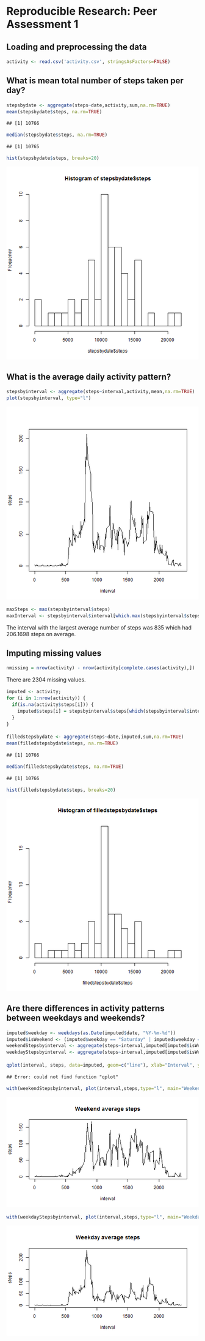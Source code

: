 Reproducible Research: Peer Assessment 1
=========================================

## Loading and preprocessing the data


```r
activity <- read.csv('activity.csv', stringsAsFactors=FALSE)
```

## What is mean total number of steps taken per day?

```r
stepsbydate <- aggregate(steps~date,activity,sum,na.rm=TRUE)
mean(stepsbydate$steps, na.rm=TRUE)
```

```
## [1] 10766
```

```r
median(stepsbydate$steps, na.rm=TRUE)
```

```
## [1] 10765
```

```r
hist(stepsbydate$steps, breaks=20)
```

![plot of chunk unnamed-chunk-2](figure/unnamed-chunk-2.png) 


## What is the average daily activity pattern?

```r
stepsbyinterval <- aggregate(steps~interval,activity,mean,na.rm=TRUE)
plot(stepsbyinterval, type="l")
```

![plot of chunk unnamed-chunk-3](figure/unnamed-chunk-3.png) 

```r
maxSteps <- max(stepsbyinterval$steps)
maxInterval <- stepsbyinterval$interval[which.max(stepsbyinterval$steps)]
```
The interval with the largest average number of steps was 835 which had 206.1698 steps on average.

## Imputing missing values

```r
nmissing = nrow(activity) - nrow(activity[complete.cases(activity),])
```
There are 2304 missing values.

```r
imputed <- activity;
for (i in 1:nrow(activity)) {
  if(is.na(activity$steps[i])) {
    imputed$steps[i] = stepsbyinterval$steps[which(stepsbyinterval$interval == activity$interval[i])]
  }
}

filledstepsbydate <- aggregate(steps~date,imputed,sum,na.rm=TRUE)
mean(filledstepsbydate$steps, na.rm=TRUE)
```

```
## [1] 10766
```

```r
median(filledstepsbydate$steps, na.rm=TRUE)
```

```
## [1] 10766
```

```r
hist(filledstepsbydate$steps, breaks=20)
```

![plot of chunk unnamed-chunk-5](figure/unnamed-chunk-5.png) 
## Are there differences in activity patterns between weekdays and weekends?

```r
imputed$weekday <- weekdays(as.Date(imputed$date, "%Y-%m-%d"))
imputed$isWeekend <- (imputed$weekday == "Saturday" | imputed$weekday == "Sunday")
weekendStepsbyinterval <- aggregate(steps~interval,imputed[imputed$isWeekend == TRUE,],mean)
weekdayStepsbyinterval <- aggregate(steps~interval,imputed[imputed$isWeekend == FALSE,],mean)

qplot(interval, steps, data=imputed, geom=c("line"), xlab="Interval", ylab="Steps", main="Activity patterns weekend and weekdays", fill=isWeekend)
```

```
## Error: could not find function "qplot"
```

```r
with(weekendStepsbyinterval, plot(interval,steps,type="l", main="Weekend average steps"))
```

![plot of chunk unnamed-chunk-6](figure/unnamed-chunk-61.png) 

```r
with(weekdayStepsbyinterval, plot(interval,steps,type="l", main="Weekday average steps"))
```

![plot of chunk unnamed-chunk-6](figure/unnamed-chunk-62.png) 
